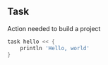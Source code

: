 ## Task

Action needed to build a project

```groovy
task hello << {
    println 'Hello, world'
}
```
